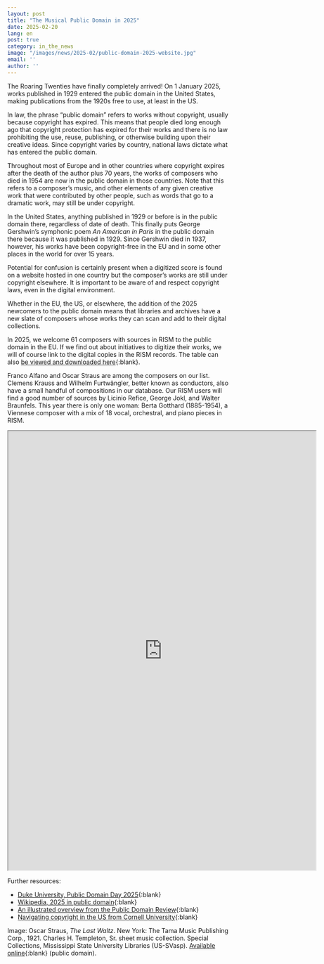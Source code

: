 ```yaml
---
layout: post
title: "The Musical Public Domain in 2025"
date: 2025-02-20
lang: en
post: true
category: in_the_news
image: "/images/news/2025-02/public-domain-2025-website.jpg"
email: ''
author: ''
---
```


The Roaring Twenties have finally completely arrived! On 1 January 2025, works published in 1929 entered the public domain in the United States, making publications from the 1920s free to use, at least in the US.

In law, the phrase “public domain” refers to works without copyright, usually because copyright has expired. This means that people died long enough ago that copyright protection has expired for their works and there is no law prohibiting the use, reuse, publishing, or otherwise building upon their creative ideas. Since copyright varies by country, national laws dictate what has entered the public domain.

Throughout most of Europe and in other countries where copyright expires after the death of the author plus 70 years, the works of composers who died in 1954 are now in the public domain in those countries. Note that this refers to a composer’s music, and other elements of any given creative work that were contributed by other people, such as words that go to a dramatic work, may still be under copyright.

In the United States, anything published in 1929 or before is in the public domain there, regardless of date of death. This finally puts George Gershwin’s symphonic poem _An American in Paris_ in the public domain there because it was published in 1929. Since Gershwin died in 1937, however, his works have been copyright-free in the EU and in some other places in the world for over 15 years.

Potential for confusion is certainly present when a digitized score is found on a website hosted in one country but the composer’s works are still under copyright elsewhere. It is important to be aware of and respect copyright laws, even in the digital environment. 

Whether in the EU, the US, or elsewhere, the addition of the 2025 newcomers to the public domain means that libraries and archives have a new slate of composers whose works they can scan and add to their digital collections.

In 2025, we welcome 61 composers with sources in RISM to the public domain in the EU. If we find out about initiatives to digitize their works, we will of course link to the digital copies in the RISM records. The table can also [be viewed and downloaded here]( https://docs.google.com/spreadsheets/d/1pEAFs1MckfKeC7Vg6HczLy3PmkmZ5LOmO6OZHwrj5-Y/edit?usp=sharing){:blank}. 

Franco Alfano and Oscar Straus are among the composers on our list. Clemens Krauss and Wilhelm Furtwängler, better known as conductors, also have a small handful of compositions in our database. Our RISM users will find a good number of sources by Licinio Refice, George Jokl, and Walter Braunfels. This year there is only one woman: Berta Gotthard (1885-1954), a Viennese composer with a mix of 18 vocal, orchestral, and piano pieces in RISM.
 
<iframe src=https://docs.google.com/spreadsheets/d/e/2PACX-1vSt7s0IlYsVcURS0OgoMTN4YN6_zRM4Y8QSCMp83pr3yHl8Na4gBJN1RWfnEbZAx_gLSrkCQyyAm2a2/pubhtml?widget=true&amp;headers=false width="700" height="1000" ></iframe>  

Further resources:
- [Duke University, Public Domain Day 2025](https://web.law.duke.edu/cspd/publicdomainday/2025/){:blank}
- [Wikipedia, 2025 in public domain](https://en.wikipedia.org/wiki/2025_in_public_domain){:blank}
- [An illustrated overview from the Public Domain Review](https://publicdomainreview.org/blog/2025/01/public-domain-day-2025/){:blank}
- [Navigating copyright in the US from Cornell University](https://guides.library.cornell.edu/copyright/publicdomain){:blank}

Image: Oscar Straus, _The Last Waltz_. New York: The Tama Music Publishing Corp., 1921. Charles H. Templeton, Sr. sheet music collection. Special Collections, Mississippi State University Libraries (US-SVasp). [Available online](https://scholarsjunction.msstate.edu/cht-sheet-music/522/){:blank} (public domain). 
 
